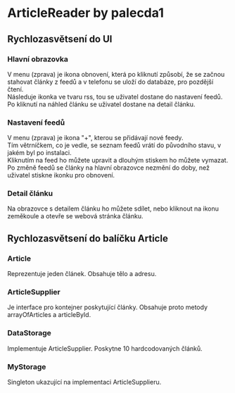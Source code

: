 # ArticleReader by palecda1

## Rychlozasvětsení do UI

### Hlavní obrazovka
V menu (zprava) je ikona obnovení, která po kliknutí způsobí, že se začnou stahovat články z feedů a v telefonu se uloží do databáze, pro pozdější čtení.  
Následuje ikonka ve tvaru rss, tou se uživatel dostane do nastavení feedů.  
Po kliknutí na náhled článku se uživatel dostane na detail článku.
### Nastavení feedů
V menu (zprava) je ikona "+", kterou se přidávají nové feedy.  
Tím větrníčkem, co je vedle, se seznam feedů vrátí do původního stavu, v jakém byl po instalaci.  
Kliknutím na feed ho můžete upravit a dlouhým stiskem ho můžete vymazat.  
Po změně feedů se články na hlavní obrazovce nezmění do doby, než uživatel stiskne ikonku pro obnovení.
### Detail článku
Na obrazovce s detailem článku ho můžete sdílet, nebo kliknout na ikonu zeměkoule a otevře se webová stránka článku.

## Rychlozasvětsení do balíčku Article

### Article
Reprezentuje jeden článek. Obsahuje tělo a adresu.

### ArticleSupplier
Je interface pro kontejner poskytující články. Obsahuje proto metody arrayOfArticles a articleById.

### DataStorage
Implementuje ArticleSupplier. Poskytne 10 hardcodovaných článků.

### MyStorage
Singleton ukazující na implementaci ArticleSupplieru.